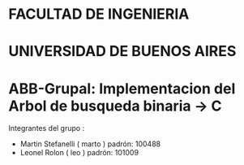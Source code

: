 # FACULTAD DE INGENIERIA
# UNIVERSIDAD DE BUENOS AIRES

# ABB-Grupal: Implementacion del Arbol de busqueda binaria -> C

Integrantes del grupo : 
  + Martin Stefanelli ( marto )
  padrón: 100488
  + Leonel Rolon ( leo )
  padrón: 101009


